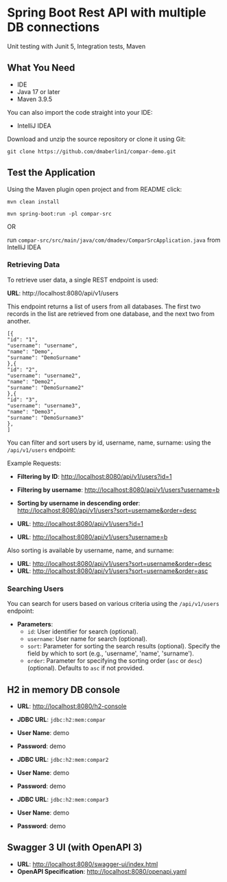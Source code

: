 # Spring Boot Rest API with multiple DB connections

Unit testing with Junit 5, Integration tests, Maven

## What You Need
- IDE
- Java 17 or later
- Maven 3.9.5

You can also import the code straight into your IDE:
- IntelliJ IDEA

Download and unzip the source repository or clone it using Git:

```
git clone https://github.com/dmaberlin1/compar-demo.git
```

## Test the Application
Using the Maven plugin open project and from README click:

```shell
mvn clean install 
```

```shell
mvn spring-boot:run -pl compar-src
```

OR

run `compar-src/src/main/java/com/dmadev/ComparSrcApplication.java` from IntelliJ IDEA

### Retrieving Data

To retrieve user data, a single REST endpoint is used:

**URL**: http://localhost:8080/api/v1/users

This endpoint returns a list of users from all databases. The first two records in the list are retrieved from one database, and the next two from another.

```
[{
"id": "1",
"username": "username",
"name": "Demo",
"surname": "DemoSurname"
},{
"id": "2",
"username": "username2",
"name": "Demo2",
"surname": "DemoSurname2"
},{
"id": "3",
"username": "username3",
"name": "Demo3",
"surname": "DemoSurname3"
},
]
```

You can filter and sort users by id, username, name, surname:
using the `/api/v1/users` endpoint:

Example Requests:

- **Filtering by ID**: [http://localhost:8080/api/v1/users?id=1](http://localhost:8080/api/v1/users?id=1)
- **Filtering by username**: [http://localhost:8080/api/v1/users?username=b](http://localhost:8080/api/v1/users?username=b)

- **Sorting by username in descending order**: [http://localhost:8080/api/v1/users?sort=username&order=desc](http://localhost:8080/api/v1/users?sort=username&order=desc)


- **URL**:  [http://localhost:8080/api/v1/users?id=1](http://localhost:8080/api/v1/users?id=1)
-  **URL**: [http://localhost:8080/api/v1/users?username=b](http://localhost:8080/api/v1/users?username=b)

Also sorting is available by username, name, and surname:
-  **URL**: [http://localhost:8080/api/v1/users?sort=username&order=desc](http://localhost:8080/api/v1/users?sort=username&order=desc)
-  **URL**: [http://localhost:8080/api/v1/users?sort=username&order=asc](http://localhost:8080/api/v1/users?sort=username&order=asc)

### Searching Users

You can search for users based on various criteria using the `/api/v1/users` endpoint:

- **Parameters**:
  - `id`: User identifier for search (optional).
  - `username`: User name for search (optional).
  - `sort`: Parameter for sorting the search results (optional). Specify the field by which to sort (e.g., 'username', 'name', 'surname').
  - `order`: Parameter for specifying the sorting order (`asc` or `desc`) (optional). Defaults to `asc` if not provided.

## H2 in memory DB console
- **URL**: [http://localhost:8080/h2-console](http://localhost:8080/h2-console)
- **JDBC URL**: `jdbc:h2:mem:compar`
- **User Name**: demo
- **Password**: demo

- **JDBC URL**: `jdbc:h2:mem:compar2`
- **User Name**: demo
- **Password**: demo

- **JDBC URL**: `jdbc:h2:mem:compar3`
- **User Name**: demo
- **Password**: demo

## Swagger 3 UI (with OpenAPI 3)

- **URL**: [http://localhost:8080/swagger-ui/index.html](http://localhost:8080/swagger-ui/index.html)
- **OpenAPI Specification**: [http://localhost:8080/openapi.yaml](http://localhost:8080/openapi.yaml)
